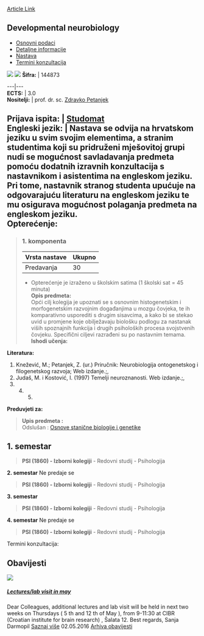 [Article Link](https://www.fhs.hr/predmet/devneu)

## Developmental neurobiology
  * [Osnovni podaci](https://www.fhs.hr/predmet/devneu#v1id-523732_20449_1_0 "Osnovni podaci")
  * [Detaljne informacije](https://www.fhs.hr/predmet/devneu#v1id-523732_20449_1_1 "Detaljne informacije")
  * [Nastava](https://www.fhs.hr/predmet/devneu#v1id-523732_20449_1_2 "Nastava")
  * [Termini konzultacija](https://www.fhs.hr/predmet/devneu#v1id-523732_20449_1_3 "Termini konzultacija")


[![](https://www.fhs.hr/img/flags/gif/hr.gif)](https://www.fhs.hr/predmet/devneu) [![](https://www.fhs.hr/img/flags/gif/gb.gif)](https://www.fhs.hr/en/course/devneu_a)
**Šifra:** |  144873  
  
---|---  
**ECTS:** |  3.0   
**Nositelji:** |  prof. dr. sc. [Zdravko Petanjek](https://www.fhs.hr/djelatnik/zdravko.petanjek)   
  
**Prijava ispita:** |  [Studomat](http://www.isvu.hr/studomat)  
**Engleski jezik:** |  Nastava se odvija na hrvatskom jeziku u svim svojim elementima, a stranim studentima koji su pridruženi mješovitoj grupi nudi se mogućnost savladavanja predmeta pomoću dodatnih izravnih konzultacija s nastavnikom i asistentima na engleskom jeziku. Pri tome, nastavnik stranog studenta upućuje na odgovarajuću literaturu na engleskom jeziku te mu osigurava mogućnost polaganja predmeta na engleskom jeziku.   
**Opterećenje:**  
---  
> ### 1. komponenta
> | Vrsta nastave | Ukupno  
> ---|---  
> Predavanja | 30  
> * Opterećenje je izraženo u školskim satima (1 školski sat = 45 minuta)   
**Opis predmeta:**  
> Opći cilj kolegija je upoznati se s osnovnim histogenetskim i morfogenetskim razvojnim događanjima u mozgu čovjeka, te ih komparativno usporediti s drugim sisavcima, a kako bi se stekao uvid u promjene koje obilježavaju biološku podlogu za nastanak viših spoznajnih funkcija i drugih psiholoških procesa svojstvenih čovjeku. Specifični ciljevi razrađeni su po nastavnim temama.  
**Ishodi učenja:**  

  
**Literatura:**  
  1. Knežević, M.; Petanjek, Z. (ur.) Priručnik: Neurobiologija ontogenetskog i filogenetskog razvoja; Web izdanje.;, 
  2. Judaš, M. i Kostović, I. (1997) Temelji neuroznanosti. Web izdanje.;, 
  3.   4.   5. 
  
**Preduvjeti za:**  
> **Upis predmeta :**  
>  Odslušan : [Osnove stanične biologije i genetike](https://www.fhs.hr/predmet/osbg)  
>   
**1. semestar**  
---  
> **PSI (1860) - Izborni kolegiji** - Redovni studij - Psihologija  
>   
  
**2. semestar** Ne predaje se  
> **PSI (1860) - Izborni kolegiji** - Redovni studij - Psihologija  
>   
  
**3. semestar**  
> **PSI (1860) - Izborni kolegiji** - Redovni studij - Psihologija  
>   
  
**4. semestar** Ne predaje se  
> **PSI (1860) - Izborni kolegiji** - Redovni studij - Psihologija  
>   
Termini konzultacija: 


## Obavijesti
[ ![](https://www.fhs.hr/_pub/themes_static/hrstud2024/default/img/default_news.jpg) ](https://www.fhs.hr/predmet/devneu?@=20tj7#news_110543)
#####  [Lectures/lab visit in may](https://www.fhs.hr/predmet/devneu?@=20tj7#news_110543)
Dear Colleagues, additional lectures and lab visit will be held in next two weeks on Thursdays ( 5 th and 12 th of May ), from 9-11:30 at CIBR (Croatian institute for brain research) , Šalata 12. Best regards, Sanja Darmopil 
[Saznaj više](https://www.fhs.hr/predmet/devneu?@=20tj7#news_110543)
02.05.2016
[Arhiva obavijesti](https://www.fhs.hr/predmet/devneu?@=20sb8#news_110543 "Arhiva obavijesti")
